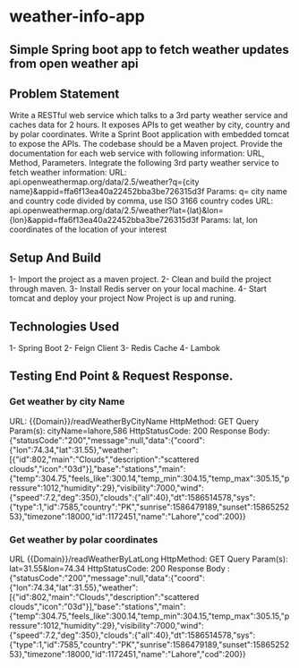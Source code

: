 # weather-info-app
## Simple Spring boot app to fetch weather updates from open weather api

## Problem Statement


Write a RESTful web service which talks to a 3rd party weather service and caches data for 2 hours.
It exposes APIs to get weather by city, country and by polar coordinates.
Write a Sprint Boot application with embedded tomcat to expose the APIs. The codebase should be a Maven project.
Provide the documentation for each web service with following information:
URL, Method, Parameters.
Integrate the following 3rd party weather service to fetch weather information:
URL:
api.openweathermap.org/data/2.5/weather?q={city name}&appid=ffa6f13ea40a22452bba3be726315d3f
Params:
q= city name and country code divided by comma, use ISO 3166 country codes
URL:
api.openweathermap.org/data/2.5/weather?lat={lat}&lon={lon}&appid=ffa6f13ea40a22452bba3be726315d3f
Params:
lat, lon coordinates of the location of your interest

## Setup And Build
1- Import the project as a maven project.
2- Clean and build the project through maven.
3- Install Redis server on your local machine.
4- Start tomcat and deploy your project
Now Project is up and runing.

## Technologies Used
1- Spring Boot
2- Feign Client
3- Redis Cache
4- Lambok

## Testing End Point & Request Response.

### Get weather by city Name
	 
URL:	{{Domain}}/readWeatherByCityName
HttpMethod:	GET
Query Param(s):	cityName=lahore,586
HttpStatusCode:	200
Response Body:	{"statusCode":"200","message":null,"data":{"coord":{"lon":74.34,"lat":31.55},"weather":[{"id":802,"main":"Clouds","description":"scattered clouds","icon":"03d"}],"base":"stations","main":{"temp":304.75,"feels_like":300.14,"temp_min":304.15,"temp_max":305.15,"pressure":1012,"humidity":29},"visibility":7000,"wind":{"speed":7.2,"deg":350},"clouds":{"all":40},"dt":1586514578,"sys":{"type":1,"id":7585,"country":"PK","sunrise":1586479189,"sunset":1586525253},"timezone":18000,"id":1172451,"name":"Lahore","cod":200}}

### Get weather by polar coordinates

URL	{{Domain}}/readWeatherByLatLong
HttpMethod:	GET
Query Param(s):	lat=31.55&lon=74.34
HttpStatusCode:	200
Response Body	:{"statusCode":"200","message":null,"data":{"coord":{"lon":74.34,"lat":31.55},"weather":[{"id":802,"main":"Clouds","description":"scattered clouds","icon":"03d"}],"base":"stations","main":{"temp":304.75,"feels_like":300.14,"temp_min":304.15,"temp_max":305.15,"pressure":1012,"humidity":29},"visibility":7000,"wind":{"speed":7.2,"deg":350},"clouds":{"all":40},"dt":1586514578,"sys":{"type":1,"id":7585,"country":"PK","sunrise":1586479189,"sunset":1586525253},"timezone":18000,"id":1172451,"name":"Lahore","cod":200}}


